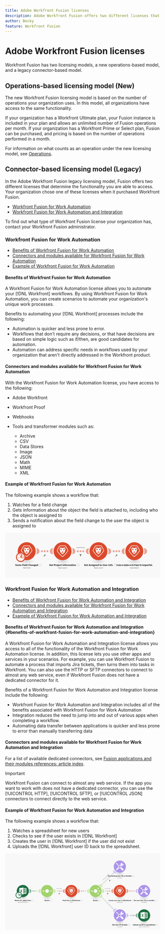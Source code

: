 ```yaml
---
title: Adobe Workfront Fusion licenses
description: Adobe Workfront Fusion offers two different licenses that determine the functionality you are able to access. Your organization chose one of these licenses when it purchased Workfront Fusion.
author: Becky
feature: Workfront Fusion
---
```

# Adobe Workfront Fusion licenses

Workfront Fusion has two licensing models, a new operations-based model, and a legacy connector-based model. 

## Operations-based licensing model (New)

The new Workfront Fusion licensing model is based on the number of operations your organization uses. In this model, all organizations have access to the same functionality.

If your organization has a Workfront Ultimate plan, your Fusion instance is included in your plan and allows an unlimited number of Fusion operations per month. If your organization has a Workfront Prime or Select plan, Fusion can be purchased, and pricing is based on the number of operations performed in a month. 

For information on what counts as an operation under the new licensing model, see [Operations](/help/workfront-fusion/set-up-and-manage-workfront-fusion/licensing-operations-overview/operations-in-workfront-fusion.md).

## Connector-based licensing model (Legacy)

In the Adobe Workfront Fusion legacy licensing model, Fusion offers two different licenses that determine the functionality you are able to access. Your organization chose one of these licenses when it purchased Workfront Fusion.

* [Workfront Fusion for Work Automation](#workfront-fusion-for-work-automation)
* [Workfront Fusion for Work Automation and Integration](#workfront-fusion-for-work-automation-and-integration)

To find out what type of Workfront Fusion license your organization has, contact your Workfront Fusion administrator.

### Workfront Fusion for Work Automation 

* [Benefits of Workfront Fusion for Work Automation](#benefits-of-workfront-fusion-for-work-automation)
* [Connectors and modules available for Workfront Fusion for Work Automation](#connectors-and-modules-available-for-workfront-fusion-for-work-automation)
* [Example of Workfront Fusion for Work Automation](#example-of-workfront-fusion-for-work-automation)

#### Benefits of Workfront Fusion for Work Automation 

A Workfront Fusion for Work Automation license allows you to automate your [!DNL Workfront] workflows. By using Workfront Fusion for Work Automation, you can create scenarios to automate your organization's unique work processes. 

Benefits to automating your [!DNL Workfront] processes include the following:

* Automation is quicker and less prone to error.
* Workflows that don't require any decisions, or that have decisions are based on simple logic such as if/then, are good candidates for automation.
* Automation can address specific needs in workflows used by your organization that aren't directly addressed in the Workfront product.

#### Connectors and modules available for Workfront Fusion for Work Automation 

With the Workfront Fusion for Work Automation license, you have access to the following:

* Adobe Workfront
* Workfront Proof
* Webhooks
* Tools and transformer modules such as:

    * Archive
    * CSV
    * Data Stores
    * Image
    * JSON
    * Math
    * MIME
    * XML

#### Example of Workfront Fusion for Work Automation 

The following example shows a workflow that:

1. Watches for a field change
1. Gets information about the object the field is attached to, including who the object is assigned to
1. Sends a notification about the field change to the user the object is assigned to

![Automation example](assets/fusion-template-example.png)

### Workfront Fusion for Work Automation and Integration 

* [Benefits of Workfront Fusion for Work Automation and Integration](#benefits-of-workfront-fusion-for-work-automation-and-integration)
* [Connectors and modules available for Workfront Fusion for Work Automation and Integration](#connectors-and-modules-available-for-workfront-fusion-for-work-automation-and-integration)
* [Example of Workfront Fusion for Work Automation and Integration](#example-of-workfront-fusion-for-work-automation-and-integration)

#### Benefits of Workfront Fusion for Work Automation and Integration {#benefits-of-workfront-fusion-for-work-automation-and-integration}

A Workfront Fusion for Work Automation and Integration license allows you access to all of the functionality of the Workfront Fusion for Work Automation license. In addition, this license lets you use other apps and services in your scenarios. For example, you can use Workfront Fusion to automate a process that imports Jira tickets, then turns them into tasks in Workfront. You can also use the HTTP or SFTP connectors to connect to almost any web service, even if Workfront Fusion does not have a dedicated connector for it.

Benefits of a Workfront Fusion for Work Automation and Integration license include the following: 

* Workfront Fusion for Work Automation and Integration includes all of the benefits associated with Workfront Fusion for Work Automation
* Integration reduces the need to jump into and out of various apps when completing a workflow.
* Automating data transfer between applications is quicker and less prone to error than manually transferring data

#### Connectors and modules available for Workfront Fusion for Work Automation and Integration 

For a list of available dedicated connectors, see [Fusion applications and their modules references: article index](/help/workfront-fusion/references/apps-and-modules/apps-and-modules-toc.md).

>[!IMPORTANT]
>
>Workfront Fusion can connect to almost any web service. If the app you want to work with does not have a dedicated connector, you can use the [!UICONTROL HTTP], [!UICONTROL SFTP], or [!UICONTROL JSON] connectors to connect directly to the web service.

#### Example of Workfront Fusion for Work Automation and Integration

The following example shows a workflow that:

1. Watches a spreadsheet for new users
1. Checks to see if the user exists in [!DNL Workfront]
1. Creates the user in [!DNL Workfront] if the user did not exist
1. Uploads the [!DNL Workfront] user ID back to the spreadsheet.

![Example automation scenario](assets/fusion-integration-example.png)
